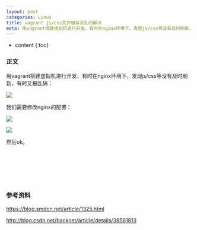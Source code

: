 ```yaml
---
layout: post
categories: Linux
title: vagrant js/css文件缓存及乱码解决
meta: 用vagrant搭建虚拟机进行开发，有时在nginx环境下，发现js/css等没有及时刷新，有时又报乱码，这里解决一下这个问题。
---
```

* content
{:toc}

### 正文

用vagrant搭建虚拟机进行开发，有时在nginx环境下，发现js/css等没有及时刷新，有时又报乱码：

![](http://s6.sinaimg.cn/mw690/001XbchKzy7hMgF2mHze5&690)

我们需要修改nginx的配置：

![](http://s1.sinaimg.cn/mw690/001XbchKzy7hMgIbfyM90&690)

![](http://s7.sinaimg.cn/mw690/001XbchKzy7hMgHnm6i56&690)

然后ok。


<br/><br/><br/><br/><br/>
### 参考资料 

<https://blog.smdcn.net/article/1325.html>

<http://blog.csdn.net/backnet/article/details/38581813>


